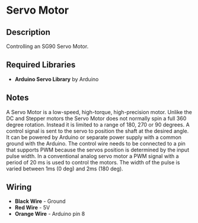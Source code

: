 # Servo Motor

## Description

Controlling an SG90 Servo Motor.

## Required Libraries

- **Arduino Servo Library** by Arduino

## Notes

A Servo Motor is a low-speed, high-torque, high-precision motor. Unlike the DC and Stepper motors the Servo Motor does not normally spin a full 360 degree rotation. Instead it is limited to a range of 180, 270 or 90 degrees. A control signal is sent to the servo to position the shaft at the desired angle. It can be powered by Arduino or separate power supply with a common ground with the Arduino. The control wire needs to be connected to a pin that supports PWM because the servos position is determined by the input pulse width. In a conventional analog servo motor a PWM signal with a period of 20 ms is used to control the motors. The width of the pulse is varied between 1ms (0 deg) and 2ms (180 deg).

## Wiring

- **Black Wire** - Ground
- **Red Wire** - 5V
- **Orange Wire** - Arduino pin 8
